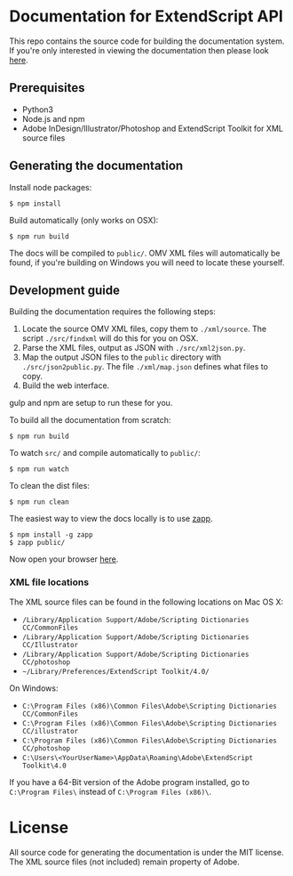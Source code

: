# Documentation for ExtendScript API #

This repo contains the source code for building the documentation system. If you're only interested in viewing the documentation then please look [here](http://yearbook.github.com).

## Prerequisites ##

  - Python3
  - Node.js and npm
  - Adobe InDesign/Illustrator/Photoshop and ExtendScript Toolkit for XML source files

## Generating the documentation ##

Install node packages:

    $ npm install

Build automatically (only works on OSX):

    $ npm run build

The docs will be compiled to `public/`. OMV XML files will automatically be found, if you're building on Windows you will need to locate these yourself.

## Development guide ##

Building the documentation requires the following steps:

  1. Locate the source OMV XML files, copy them to `./xml/source`. The script `./src/findxml` will do this for you on OSX.
  2. Parse the XML files, output as JSON with `./src/xml2json.py`.
  3. Map the output JSON files to the `public` directory with `./src/json2public.py`. The file `./xml/map.json` defines what files to copy.
  4. Build the web interface.

gulp and npm are setup to run these for you.

To build all the documentation from scratch:

    $ npm run build
    
To watch `src/` and compile automatically to `public/`:

    $ npm run watch

To clean the dist files:

    $ npm run clean

The easiest way to view the docs locally is to use [zapp](https://www.github.com/wridgers/zapp).

    $ npm install -g zapp
    $ zapp public/

Now open your browser [here](http://localhost:8080).

### XML file locations ###

The XML source files can be found in the following locations on Mac OS X:

  - `/Library/Application Support/Adobe/Scripting Dictionaries CC/CommonFiles`
  - `/Library/Application Support/Adobe/Scripting Dictionaries CC/Illustrator`
  - `/Library/Application Support/Adobe/Scripting Dictionaries CC/photoshop`
  - `~/Library/Preferences/ExtendScript Toolkit/4.0/`
  
On Windows:

  - `C:\Program Files (x86)\Common Files\Adobe\Scripting Dictionaries CC/CommonFiles`
  - `C:\Program Files (x86)\Common Files\Adobe\Scripting Dictionaries CC/illustrator`
  - `C:\Program Files (x86)\Common Files\Adobe\Scripting Dictionaries CC/photoshop`
  - `C:\Users\<YourUserName>\AppData\Roaming\Adobe\ExtendScript Toolkit\4.0`
  
If you have a 64-Bit version of the Adobe program installed, go to `C:\Program Files\` instead of `C:\Program Files (x86)\`.

# License #

All source code for generating the documentation is under the MIT license. The XML source files (not included) remain property of Adobe.
